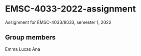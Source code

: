 # EMSC-4033-2022-assignment
Assignment for EMSC-4033/8033, semester 1, 2022

## Group members

Emma
Lucas
Ana